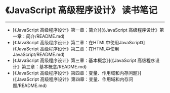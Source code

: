 # 《JavaScript 高级程序设计》 读书笔记 #

---

* [《JavaScript 高级程序设计》第一章：简介》](《JavaScript 高级程序设计》第一章：简介/README.md)
* [《JavaScript 高级程序设计》第二章：在HTML中使用JavaScript》](《JavaScript 高级程序设计》第二章：在HTML中使用JavaScript/README.md)
* [《JavaScript 高级程序设计》第三章：基本概念》](《JavaScript 高级程序设计》第三章：基本概念/README.md)
* [《JavaScript 高级程序设计》第四章：变量、作用域和内存问题》](《JavaScript 高级程序设计》第四章：变量、作用域和内存问题/README.md)